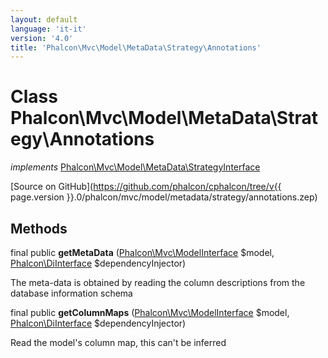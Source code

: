```yaml
---
layout: default
language: 'it-it'
version: '4.0'
title: 'Phalcon\Mvc\Model\MetaData\Strategy\Annotations'
---
```


# Class **Phalcon\Mvc\Model\MetaData\Strategy\Annotations**

*implements* [Phalcon\Mvc\Model\MetaData\StrategyInterface](Phalcon_Mvc_Model_MetaData_StrategyInterface)

[Source on GitHub](https://github.com/phalcon/cphalcon/tree/v{{ page.version }}.0/phalcon/mvc/model/metadata/strategy/annotations.zep)

## Methods

final public **getMetaData** ([Phalcon\Mvc\ModelInterface](Phalcon_Mvc_ModelInterface) $model, [Phalcon\DiInterface](Phalcon_DiInterface) $dependencyInjector)

The meta-data is obtained by reading the column descriptions from the database information schema

final public **getColumnMaps** ([Phalcon\Mvc\ModelInterface](Phalcon_Mvc_ModelInterface) $model, [Phalcon\DiInterface](Phalcon_DiInterface) $dependencyInjector)

Read the model's column map, this can't be inferred
